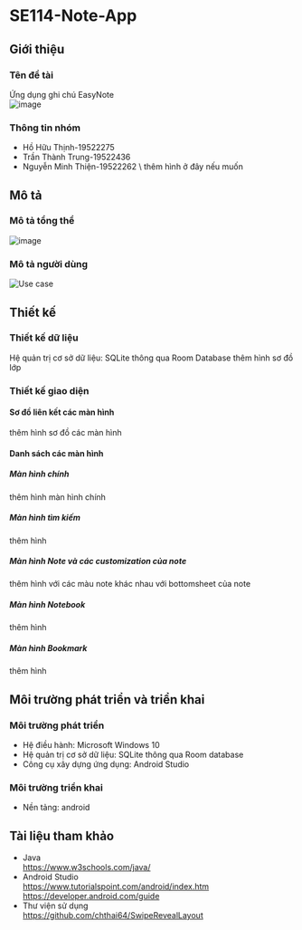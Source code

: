 # SE114-Note-App
## Giới thiệu
### Tên đề tài 
Ứng dụng ghi chú EasyNote\
![image](https://user-images.githubusercontent.com/62055305/122946806-de70da80-d3a3-11eb-9b47-0b9b41b901ed.png)
### Thông tin nhóm
* Hồ Hữu Thịnh-19522275 
* Trần Thành Trung-19522436 
* Nguyễn Minh Thiện-19522262 \ 
 thêm hình ở đây nếu muốn
## Mô tả
### Mô tả tổng thể 
![image](https://user-images.githubusercontent.com/62055305/123021505-684d9180-d3fe-11eb-8ccb-c773dc528992.png)
### Mô tả người dùng
![Use case](https://user-images.githubusercontent.com/62055305/123023742-1f97d780-d402-11eb-872d-f08030e53b47.png)
## Thiết kế
### Thiết kế dữ liệu
Hệ quản trị cơ sở dữ liệu: SQLite thông qua Room Database
thêm hình sơ đồ lớp
### Thiết kế giao diện
#### Sơ đồ liên kết các màn hình
thêm hình sơ đồ các màn hình
#### Danh sách các màn hình
##### Màn hình chính
thêm hình màn hình chính
##### Màn hình tìm kiếm
thêm hình
##### Màn hình Note và các customization của note
thêm hình với các màu note khác nhau với bottomsheet của note
##### Màn hình Notebook
thêm hình
##### Màn hình Bookmark
thêm hình
## Môi trường phát triển và triển khai
### Môi trường phát triển
* Hệ điều hành: Microsoft Windows 10
* Hệ quản trị cơ sở dữ liệu: SQLite thông qua Room database
* Công cụ xây dựng ứng dụng: Android Studio
### Môi trường triển khai
* Nền tảng: android
## Tài liệu tham khảo
* Java\
https://www.w3schools.com/java/
* Android Studio\
https://www.tutorialspoint.com/android/index.htm \
https://developer.android.com/guide
* Thư viện sử dụng\
https://github.com/chthai64/SwipeRevealLayout
